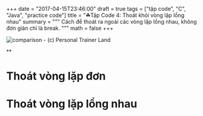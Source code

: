 +++
date = "2017-04-15T23:46:00"
draft = true
tags = ["tập code", "C", "Java", "practice code"]
title = "☘Tập Code 4: Thoát khỏi vòng lặp lồng nhau"
summary = """
Cách để thoát ra ngoài các vòng lặp lồng nhau, không đơn giản chỉ là break.
"""
math = false
+++



![comparison - (c) Personal Trainer Land](/img/post_img/tap-code-03/comparison.jpg)

**

# Thoát vòng lặp đơn

# Thoát vòng lặp lồng nhau
